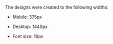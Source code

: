 
The designs were created to the following widths:

- Mobile: 375px
- Desktop: 1440px

- Font size: 16px

